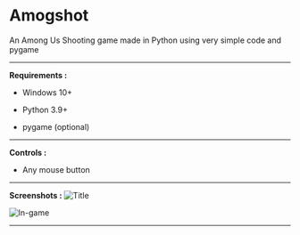 # Amogshot
An Among Us Shooting game made in Python using very simple code and pygame

---

**Requirements :**

  - Windows 10+

  - Python 3.9+

  - pygame (optional)

---

**Controls :**

- Any mouse button

---

**Screenshots :**
![Title]()

![In-game]()

---
